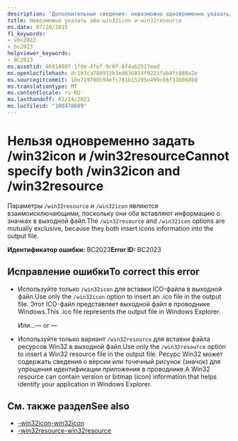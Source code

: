 ```yaml
---
description: 'Дополнительные сведения: невозможно одновременно указать/win32icon и/win32resource'
title: Невозможно указать оба-win32icon и-win32resource
ms.date: 07/20/2015
f1_keywords:
- vbc2023
- bc2023
helpviewer_keywords:
- BC2023
ms.assetid: 60914807-1fde-4fef-9c6f-6f4a62527eed
ms.openlocfilehash: dc1b3ca78d912b3ed636814f9221fab4fc888a2e
ms.sourcegitcommit: 10e719780594efc781b15295e499c66f316068b8
ms.translationtype: MT
ms.contentlocale: ru-RU
ms.lasthandoff: 02/14/2021
ms.locfileid: "100478689"
---
```

# <a name="cannot-specify-both-win32icon-and-win32resource"></a><span data-ttu-id="731a1-103">Нельзя одновременно задать /win32icon и /win32resource</span><span class="sxs-lookup"><span data-stu-id="731a1-103">Cannot specify both /win32icon and /win32resource</span></span>

<span data-ttu-id="731a1-104">Параметры `/win32resource` и `/win32icon` являются взаимоисключающими, поскольку они оба вставляют информацию о значках в выходной файл.</span><span class="sxs-lookup"><span data-stu-id="731a1-104">The `/win32resource` and `/win32icon` options are mutually exclusive, because they both insert icons information into the output file.</span></span>  
  
 <span data-ttu-id="731a1-105">**Идентификатор ошибки:** BC2023</span><span class="sxs-lookup"><span data-stu-id="731a1-105">**Error ID:** BC2023</span></span>  
  
## <a name="to-correct-this-error"></a><span data-ttu-id="731a1-106">Исправление ошибки</span><span class="sxs-lookup"><span data-stu-id="731a1-106">To correct this error</span></span>  
  
- <span data-ttu-id="731a1-107">Используйте только `/win32icon` для вставки ICO-файла в выходной файл.</span><span class="sxs-lookup"><span data-stu-id="731a1-107">Use only the `/win32icon` option to insert an .ico file in the output file.</span></span> <span data-ttu-id="731a1-108">Этот ICO-файл представляет выходной файл в проводнике Windows.</span><span class="sxs-lookup"><span data-stu-id="731a1-108">This .ico file represents the output file in Windows Explorer.</span></span>  
  
     <span data-ttu-id="731a1-109">Или...</span><span class="sxs-lookup"><span data-stu-id="731a1-109">— or —</span></span>  
  
- <span data-ttu-id="731a1-110">Используйте только вариант `/win32resource` для вставки файла ресурсов Win32 в выходной файл.</span><span class="sxs-lookup"><span data-stu-id="731a1-110">Use only the `/win32resource` option to insert a Win32 resource file in the output file.</span></span> <span data-ttu-id="731a1-111">Ресурс Win32 может содержать сведения о версии или точечный рисунок (значок) для упрощения идентификации приложения в проводнике.</span><span class="sxs-lookup"><span data-stu-id="731a1-111">A Win32 resource can contain version or bitmap (icon) information that helps identify your application in Windows Explorer.</span></span>  
  
## <a name="see-also"></a><span data-ttu-id="731a1-112">См. также раздел</span><span class="sxs-lookup"><span data-stu-id="731a1-112">See also</span></span>

- [<span data-ttu-id="731a1-113">-win32icon</span><span class="sxs-lookup"><span data-stu-id="731a1-113">-win32icon</span></span>](../reference/command-line-compiler/win32icon.md)
- [<span data-ttu-id="731a1-114">-win32resource</span><span class="sxs-lookup"><span data-stu-id="731a1-114">-win32resource</span></span>](../reference/command-line-compiler/win32resource.md)
